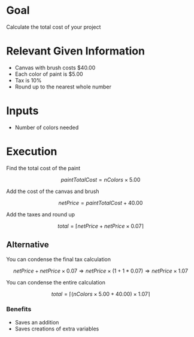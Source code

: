 # Goal
Calculate the total cost of your project

# Relevant Given Information
- Canvas with brush costs \$40.00
- Each color of paint is \$5.00
- Tax is 10\%
- Round up to the nearest whole number

# Inputs
- Number of colors needed

# Execution
Find the total cost of the paint

$$
paintTotalCost = nColors \times 5.00
$$

Add the cost of the canvas and brush

$$
netPrice = paintTotalCost + 40.00
$$

Add the taxes and round up

$$
total = \lceil netPrice + netPrice \times 0.07\rceil
$$

## Alternative
You can condense the final tax calculation

$$
netPrice + netPrice \times 0.07 \Rightarrow netPrice \times (1 + 1 * 0.07) \Rightarrow netPrice \times 1.07
$$

You can condense the entire calculation

$$
total = \lceil (nColors \times 5.00 + 40.00) \times 1.07 \rceil
$$

### Benefits
- Saves an addition
- Saves creations of extra variables